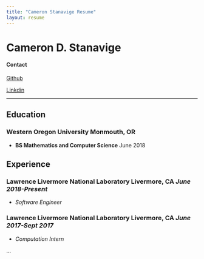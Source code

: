 ```yaml
---
title: "Cameron Stanavige Resume"
layout: resume
---
```


# Cameron D. Stanavige

#### Contact

[Github](https://github.com/CamStan)

[Linkdin](https://www.linkdin.com/in/cameronstanavige)

---

## Education

### **Western Oregon University** Monmouth, OR

- **BS Mathematics and Computer Science** June 2018

## Experience

### **Lawrence Livermore National Laboratory** Livermore, CA *June 2018-Present*

- *Software Engineer*

### **Lawrence Livermore National Laboratory** Livermore, CA *June 2017-Sept 2017*

- *Computation Intern*

...
